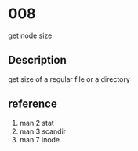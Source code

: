 # 008
get node size

## Description
get size of a regular file or a directory

## reference
1. man 2 stat
2. man 3 scandir
3. man 7 inode
